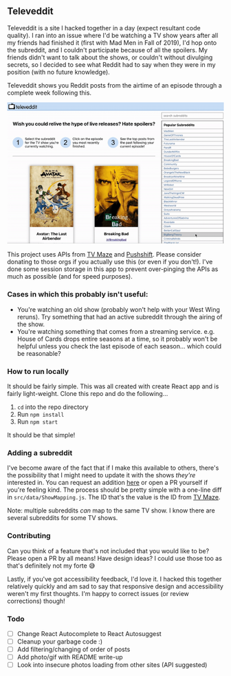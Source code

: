 ## Televeddit

Televeddit is a site I hacked together in a day (expect resultant code quality). I ran into an issue where I'd be watching a TV show years after all my friends had finished it (first with Mad Men in Fall of 2019), I'd hop onto the subreddit, and I couldn't participate because of all the spoilers. My friends didn't want to talk about the shows, or couldn't without divulging secrets, so I decided to see what Reddit had to say when they were in my position (with no future knowledge).

Televeddit shows you Reddit posts from the airtime of an episode through a complete week following this.

<p align="center">
  <img src="/televeddit-recording.gif" alt="Recording of Televeddit Demo" />
</p>

This project uses APIs from [TV Maze](https://www.tvmaze.com/api) and [Pushshift](https://pushshift.io/api-parameters/). Please consider donating to those orgs if you actually use this (or even if you don't!). I've done some session storage in this app to prevent over-pinging the APIs as much as possible (and for speed purposes).

### Cases in which this probably isn't useful:
- You're watching an old show (probably won't help with your West Wing reruns). Try something that had an active subreddit through the airing of the show.
- You're watching something that comes from a streaming service. e.g. House of Cards drops entire seasons at a time, so it probably won't be helpful unless you check the last episode of each season... which could be reasonable?

### How to run locally
It should be fairly simple. This was all created with create React app and is fairly light-weight. Clone this repo and do the following...

1. `cd` into the repo directory
2. Run `npm install`
3. Run `npm start`

It should be that simple!

### Adding a subreddit

I've become aware of the fact that if I make this available to others, there's the possibility that I might need to update it with the shows _they're_ interested in. You can request an addition [here](https://github.com/bobbylcraig/cineddit/issues/new?assignees=bobbylcraig&labels=Add+Subreddit&template=subreddit-request.md&title=Add+new+subreddit) or open a PR yourself if you're feeling kind. The process should be pretty simple with a one-line diff in `src/data/ShowMapping.js`. The ID that's the value is the ID from [TV Maze](https://www.tvmaze.com/).

Note: multiple subreddits _can_ map to the same TV show. I know there are several subreddits for some TV shows.

### Contributing

Can you think of a feature that's not included that you would like to be? Please open a PR by all means! Have design ideas? I could use those too as that's definitely not my forte 😅

Lastly, if you've got accessibility feedback, I'd love it. I hacked this together relatively quickly and am sad to say that responsive design and accessibility weren't my first thoughts. I'm happy to correct issues (or review corrections) though!

### Todo
- [ ] Change React Autocomplete to React Autosuggest
- [ ] Cleanup your garbage code :)
- [ ] Add filtering/changing of order of posts
- [ ] Add photo/gif with README write-up
- [ ] Look into insecure photos loading from other sites (API suggested)
